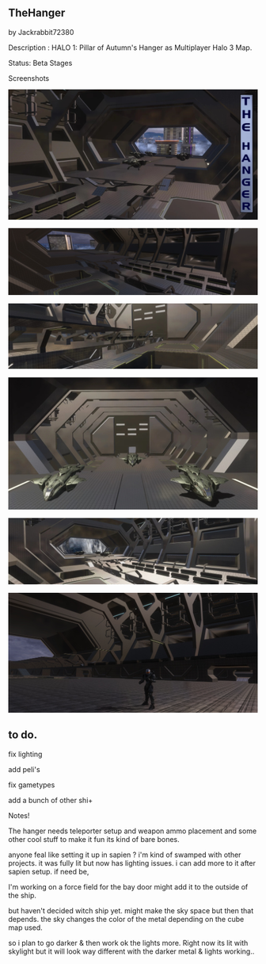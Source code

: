 ## TheHanger

by Jackrabbit72380

Description : HALO 1: Pillar of Autumn's Hanger as Multiplayer Halo 3 Map.

Status: Beta Stages

Screenshots

![Screenshot](https://github.com/jackrabbit72380/Ho4kmmm/blob/master/common/H3EK/tags/levels/multi/thehanger/previews/preview3.jpg)

![Screenshot](https://github.com/jackrabbit72380/Ho4kmmm/blob/master/common/H3EK/tags/levels/multi/thehanger/previews/preview.jpg)

![Screenshot](https://github.com/jackrabbit72380/Ho4kmmm/blob/master/common/H3EK/tags/levels/multi/thehanger/previews/preview0.jpg)

![Screenshot](https://github.com/jackrabbit72380/Ho4kmmm/blob/master/common/H3EK/tags/levels/multi/thehanger/previews/preview1.jpg)

![Screenshot](https://github.com/jackrabbit72380/Ho4kmmm/blob/master/common/H3EK/tags/levels/multi/thehanger/previews/preview2.jpg)

![Screenshot](https://github.com/jackrabbit72380/Ho4kmmm/blob/master/common/H3EK/tags/levels/multi/thehanger/previews/preview4.jpg)

## to do.

fix lighting

add peli's

fix gametypes

add a bunch of other shi+

Notes!

The hanger needs teleporter setup and weapon ammo placement and some other cool stuff to make it fun its kind of bare bones.

anyone feal like setting it up in sapien ? i'm kind of swamped with other projects. it was fully lit but now has lighting issues. i can add more to it after sapien setup. if need be,

I'm working on a force field for the bay door might add it to the outside of the ship.

but haven't decided witch ship yet. might make the sky space but then that depends. the sky changes the color of the metal depending on the cube map used.

so i plan to go darker & then work ok the lights more. Right now its lit with skylight but it will look way different with the darker metal & lights working.. 

